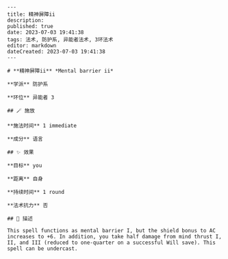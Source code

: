 
    ---
    title: 精神屏障ii
    description: 
    published: true
    date: 2023-07-03 19:41:38
    tags: 法术, 防护系, 异能者法术, 3环法术
    editor: markdown
    dateCreated: 2023-07-03 19:41:38
    ---

    # **精神屏障ii** *Mental barrier ii*

    **学派** 防护系 

    **环位** 异能者 3

    ## 🪄 施放

    **施法时间** 1 immediate

    **成分** 语言

    ## ✨ 效果 

    **目标** you 

    **距离** 自身  

    **持续时间** 1 round 

    **法术抗力** 否

    ## 📖 描述

    This spell functions as mental barrier I, but the shield bonus to AC increases to +6. In addition, you take half damage from mind thrust I, II, and III (reduced to one-quarter on a successful Will save). This spell can be undercast.
    